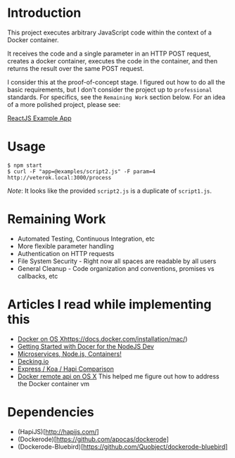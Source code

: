 Introduction
==

This project executes arbitrary JavaScript code within the context of a Docker container.

It receives the code and a single parameter in an HTTP POST request, creates a docker container, executes the code in the container,
 and then returns the result over the same POST request.

I consider this at the proof-of-concept stage. I figured out how to do all the basic requirements, but I don't consider the project up to `professional` standards. For specifics, see the `Remaining Work` section below. For an idea of a more polished project, please see:

[ReactJS Example App](https://github.com/jbcpollak/react-depression-screener)



Usage
==

    $ npm start
    $ curl -F "app=@examples/script2.js" -F param=4 http://veterok.local:3000/process

*Note*: It looks like the provided `script2.js` is a duplicate of `script1.js`.

Remaining Work
==

*   Automated Testing, Continuous Integration, etc
*   More flexible parameter handling
*   Authentication on HTTP requests
*   File System Security - Right now all spaces are readable by all users
*   General Cleanup - Code organization and conventions, promises vs callbacks, etc


Articles I read while implementing this
==

*   [Docker on OS X]()https://docs.docker.com/installation/mac/)
*   [Getting Started with Docer for the NodeJS Dev](https://www.airpair.com/node.js/posts/getting-started-with-docker-for-the-nodejs-dev)
*   [Microservices, Node.js, Containers!](https://www.airpair.com/node.js/posts/microservices-nodejs-containers)
*   [Decking.io](http://decking.io/)
*   [Express / Koa / Hapi Comparison](https://www.airpair.com/node.js/posts/nodejs-framework-comparison-express-koa-hapi)
*   [Docker remote api on OS X](http://opensolitude.com/2015/07/12/curl-docker-remote-api-os-x.html)
    This helped me figure out how to address the Docker container vm

Dependencies
==
*   (HapiJS)[http://hapijs.com/]
*   (Dockerode)[https://github.com/apocas/dockerode]
*   (Dockerode-Bluebird)[https://github.com/Quobject/dockerode-bluebird]
